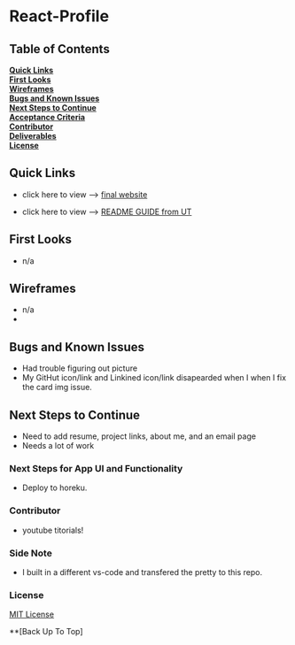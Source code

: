 
# React-Profile
#### 

## Table of Contents

**[Quick Links](#Quick-Links)**<br>
**[First Looks](#First-Looks)**<br>
**[Wireframes](#Wireframes)**<br>
**[Bugs and Known Issues](#Bugs-and-Known-Issues)**<br>
**[Next Steps to Continue](#Next-Steps-to-Continue)**<br>
**[Acceptance Criteria](#Acceptance-Criteria)**<br>
**[Contributor](#Contributor)**<br>
**[Deliverables](#Deliverables)**<br>
**[License](#License)**<br>

## Quick Links

- click here to view --> [final website]()

- click here to view --> [README GUIDE from UT](https://github.com/the-Coding-Boot-Camp-at-UT/UTA-VIRT-FSF-FT-06-2021-U-LOL/blob/master/01-HTML-Git-CSS/02-Homework/Homework-Guide/README.md)


## First Looks

- n/a


## Wireframes

- n/a
- 

## Bugs and Known Issues

- Had trouble figuring out picture
- My GitHut icon/link and Linkined icon/link disapearded when I when I fix the card img issue.

## Next Steps to Continue

- Need to add resume, project links, about me, and an email page
- Needs a lot of work

### Next Steps for App UI and Functionality

- Deploy to horeku.

### Contributor

- youtube titorials!

### Side Note

- I built in a different vs-code and transfered the pretty to this repo.


### License

[MIT License](https://opensource.org/licenses/MIT)


**[Back Up To Top]
